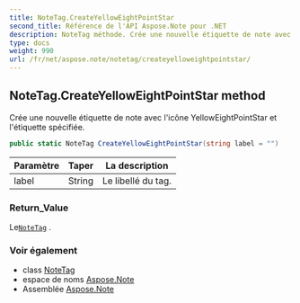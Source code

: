 ```yaml
---
title: NoteTag.CreateYellowEightPointStar
second_title: Référence de l'API Aspose.Note pour .NET
description: NoteTag méthode. Crée une nouvelle étiquette de note avec licône YellowEightPointStar et létiquette spécifiée.
type: docs
weight: 990
url: /fr/net/aspose.note/notetag/createyelloweightpointstar/
---
```

## NoteTag.CreateYellowEightPointStar method

Crée une nouvelle étiquette de note avec l'icône YellowEightPointStar et l'étiquette spécifiée.

```csharp
public static NoteTag CreateYellowEightPointStar(string label = "")
```

| Paramètre | Taper | La description |
| --- | --- | --- |
| label | String | Le libellé du tag. |

### Return_Value

Le[`NoteTag`](../) .

### Voir également

* class [NoteTag](../)
* espace de noms [Aspose.Note](../../notetag/)
* Assemblée [Aspose.Note](../../../)


